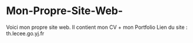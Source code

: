 # Mon-Propre-Site-Web-
Voici mon propre site web. Il contient mon CV + mon Portfolio
Lien du site : th.lecee.go.yj.fr
